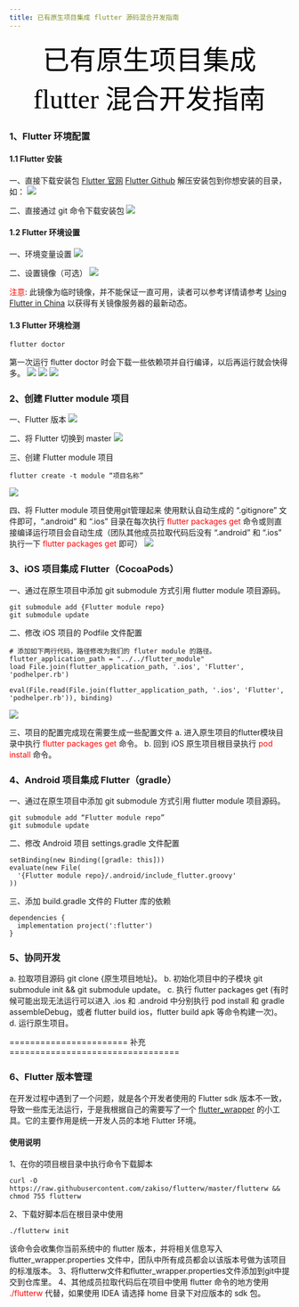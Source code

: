```yaml
---
title: 已有原生项目集成 flutter 源码混合开发指南
---
```


<font color=black face="黑体" size=10><center>已有原生项目集成 flutter 混合开发指南</center></font>

[Flutter.io]: https://flutter.io/sdk-archive/#macos "Flutter.io"
[Flutter.github]: https://github.com/flutter/flutter/releases "Flutter.github"

### 1、Flutter 环境配置
#### 1.1 Flutter 安装
一、直接下载安装包
[Flutter 官网][Flutter.io]
[Flutter Github][Flutter.github]
解压安装包到你想安装的目录，如： 
![](./dowload_sdk.png '')

二、直接通过 git 命令下载安装包
![](./dowload_sdk_git.png '')

#### 1.2 Flutter 环境设置
一、环境变量设置
![](./setup_path2.png '')

二、设置镜像（可选）
![](./setup_path.png '')

<font color=red>注意</center></font>: 此镜像为临时镜像，并不能保证一直可用，读者可以参考详情请参考 [Using Flutter in China](https://github.com/flutter/flutter/wiki/Using-Flutter-in-China) 以获得有关镜像服务器的最新动态。

#### 1.3 Flutter 环境检测
```
flutter doctor
```
第一次运行 flutter doctor 时会下载一些依赖项并自行编译，以后再运行就会快得多。
![](./flutter_setup_1.png '')
![](./flutter_setup_2.png '')
![](./flutter_setup_3.png '')

### 2、创建 Flutter module 项目
一、Flutter 版本
![](./flutter_version.png '')

二、将 Flutter 切换到 master
![](./flutter_channel.png '')

三、创建 Flutter module 项目
```
flutter create -t module “项目名称”
```
![](./flutter_module_project.png '')

四、将 Flutter module 项目使用git管理起来
使用默认自动生成的 “.gitignore” 文件即可，“.android” 和 “.ios” 目录在每次执行 <font color=red>flutter packages get</font> 命令或则直接编译运行项目会自动生成（团队其他成员拉取代码后没有 “.android” 和 “.ios” 执行一下 <font color=red>flutter packages get</font> 即可）
![](./flutter_module_gitignore.png '')

### 3、iOS 项目集成 Flutter（CocoaPods）
一、通过在原生项目中添加 git submodule 方式引用 flutter module 项目源码。
```
git submodule add {Flutter module repo}
git submodule update
```
二、修改 iOS 项目的 Podfile 文件配置
```
# 添加如下两行代码，路径修改为我们的 fluter module 的路径。
flutter_application_path = "../../flutter_module"
load File.join(flutter_application_path, '.ios', 'Flutter', 'podhelper.rb')
```
```
eval(File.read(File.join(flutter_application_path, '.ios', 'Flutter', 'podhelper.rb')), binding)
```
![](./flutter_podfile.png '')

三、项目的配置完成现在需要生成一些配置文件
a. 进入原生项目的flutter模块目录中执行 <font color=red>flutter packages get</font> 命令。
b. 回到 iOS 原生项目根目录执行 <font color=red>pod install</font> 命令。

### 4、Android 项目集成 Flutter（gradle）
一、通过在原生项目中添加 git submodule 方式引用 flutter module 项目源码。
```
git submodule add “Flutter module repo”
git submodule update
```
二、修改 Android 项目 settings.gradle 文件配置
```
setBinding(new Binding([gradle: this]))
evaluate(new File(
  '{Flutter module repo}/.android/include_flutter.groovy'
))
```
三、添加 build.gradle 文件的 Flutter 库的依赖
```
dependencies {
  implementation project(':flutter')
}
```
### 5、协同开发
a. 拉取项目源码 git clone {原生项目地址}。
b. 初始化项目中的子模块 git submodule init && git submodule update。
c. 执行 flutter packages get (有时候可能出现无法运行可以进入 .ios 和 .android 中分别执行 pod install 和 gradle assembleDebug，或者 flutter build ios，flutter build apk 等命令构建一次)。
d. 运行原生项目。

======================= 补充 =================================
### 6、Flutter 版本管理
在开发过程中遇到了一个问题，就是各个开发者使用的 Flutter sdk 版本不一致，导致一些库无法运行，于是我根据自己的需要写了一个 [flutter_wrapper](https://github.com/zakiso/flutterw.git) 的小工具。它的主要作用是统一开发人员的本地 Flutter 环境。
#### 使用说明
1、在你的项目根目录中执行命令下载脚本
```
curl -O https://raw.githubusercontent.com/zakiso/flutterw/master/flutterw && chmod 755 flutterw
```
2、下载好脚本后在根目录中使用
```
./flutterw init
```
该命令会收集你当前系统中的 flutter 版本，并将相关信息写入flutter_wrapper.properties 文件中，团队中所有成员都会以该版本号做为该项目的标准版本。
3、将flutterw文件和flutter_wrapper.properties文件添加到git中提交到仓库里。
4、其他成员拉取代码后在项目中使用 flutter 命令的地方使用 <font color=red>./flutterw</font> 代替，如果使用 IDEA 请选择 home 目录下对应版本的 sdk 包。

[参考]:https://juejin.im/post/5c6eba82518825626b76f0eb

